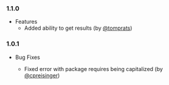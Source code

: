 ### 1.1.0

* Features
  * Added ability to get results (by [@tomprats])

### 1.0.1

* Bug Fixes
  * Fixed error with package requires being capitalized (by [@cpreisinger])

  [@cpreisinger]:https://github.com/cpreisinger
  [@tomprats]:https://github.com/tomprats
